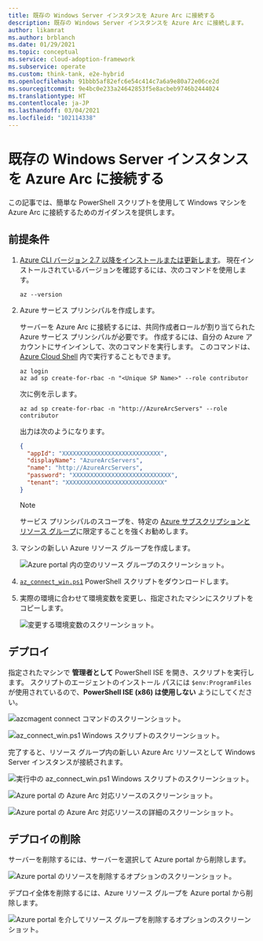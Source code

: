 ```yaml
---
title: 既存の Windows Server インスタンスを Azure Arc に接続する
description: 既存の Windows Server インスタンスを Azure Arc に接続します。
author: likamrat
ms.author: brblanch
ms.date: 01/29/2021
ms.topic: conceptual
ms.service: cloud-adoption-framework
ms.subservice: operate
ms.custom: think-tank, e2e-hybrid
ms.openlocfilehash: 91bbb5af82efc6e54c414c7a6a9e80a72e06ce2d
ms.sourcegitcommit: 9e4bc0e233a24642853f5e8acbeb9746b2444024
ms.translationtype: HT
ms.contentlocale: ja-JP
ms.lasthandoff: 03/04/2021
ms.locfileid: "102114338"
---
```

# <a name="connect-an-existing-windows-server-instance-to-azure-arc"></a>既存の Windows Server インスタンスを Azure Arc に接続する

この記事では、簡単な PowerShell スクリプトを使用して Windows マシンを Azure Arc に接続するためのガイダンスを提供します。

## <a name="prerequisites"></a>前提条件

1. [Azure CLI バージョン 2.7 以降をインストールまたは更新します](/cli/azure/install-azure-cli)。 現在インストールされているバージョンを確認するには、次のコマンドを使用します。

    ```console
    az --version
    ```

2. Azure サービス プリンシパルを作成します。

    サーバーを Azure Arc に接続するには、共同作成者ロールが割り当てられた Azure サービス プリンシパルが必要です。 作成するには、自分の Azure アカウントにサインインして、次のコマンドを実行します。 このコマンドは、[Azure Cloud Shell](https://shell.azure.com/) 内で実行することもできます。

    ```console
    az login
    az ad sp create-for-rbac -n "<Unique SP Name>" --role contributor
    ```

    次に例を示します。

    ```console
    az ad sp create-for-rbac -n "http://AzureArcServers" --role contributor
    ```

    出力は次のようになります。

    ```json
    {
      "appId": "XXXXXXXXXXXXXXXXXXXXXXXXXXXX",
      "displayName": "AzureArcServers",
      "name": "http://AzureArcServers",
      "password": "XXXXXXXXXXXXXXXXXXXXXXXXXXXX",
      "tenant": "XXXXXXXXXXXXXXXXXXXXXXXXXXXX"
    }
    ```

    > [!NOTE]
    > サービス プリンシパルのスコープを、特定の [Azure サブスクリプションとリソース グループ](/cli/azure/ad/sp)に限定することを強くお勧めします。

3. マシンの新しい Azure リソース グループを作成します。

    ![Azure portal 内の空のリソース グループのスクリーンショット。](./media/onboard-server/windows-resource-group.png)

4. [`az_connect_win.ps1`](https://github.com/microsoft/azure_arc/blob/main/azure_arc_servers_jumpstart/scripts/az_connect_win.ps1) PowerShell スクリプトをダウンロードします。

5. 実際の環境に合わせて環境変数を変更し、指定されたマシンにスクリプトをコピーします。

    ![変更する環境変数のスクリーンショット。](./media/onboard-server/windows-variables.png)

## <a name="deployment"></a>デプロイ

指定されたマシンで **管理者として** PowerShell ISE を開き、スクリプトを実行します。 スクリプトのエージェントのインストール パスには `$env:ProgramFiles` が使用されているので、**PowerShell ISE (x86) は使用しない** ようにしてください。

![`azcmagent connect` コマンドのスクリーンショット。](./media/onboard-server/azcmagent.png)

![`az_connect_win.ps1` Windows スクリプトのスクリーンショット。](./media/onboard-server/az-connect-windows-2.png)

完了すると、リソース グループ内の新しい Azure Arc リソースとして Windows Server インスタンスが接続されます。

![実行中の `az_connect_win.ps1` Windows スクリプトのスクリーンショット。](./media/onboard-server/az-connect-windows.png)

![Azure portal の Azure Arc 対応リソースのスクリーンショット。](./media/onboard-server/windows-resource.png)

![Azure portal の Azure Arc 対応リソースの詳細のスクリーンショット。](./media/onboard-server/windows-resource-detail.png)

## <a name="delete-the-deployment"></a>デプロイの削除

サーバーを削除するには、サーバーを選択して Azure portal から削除します。

![Azure portal のリソースを削除するオプションのスクリーンショット。](./media/onboard-server/windows-delete-resource.png)

デプロイ全体を削除するには、Azure リソース グループを Azure portal から削除します。

![Azure portal を介してリソース グループを削除するオプションのスクリーンショット。](./media/onboard-server/windows-delete-resource-group.png)
